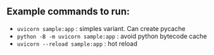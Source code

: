 ## Example commands to run:

- `uvicorn sample:app` : simples variant. Can create pycache
- `python -B -m uvicorn sample:app` : avoid python bytecode cache
- `uvicorn --reload sample:app` : hot reload
